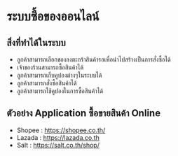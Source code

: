 # ระบบซื้อของออนไลน์


## สิ่งที่ทำได้ในระบบ

* ลูกค้าสามารถเลือกของลงตะกร้าสินค้ารอเพื่อนำไปสร้างเป็นการสั่งซื้อได้
* เจ้าของร้านสามารถซื้อสินค้าได้
* ลูกค้าสามารถเก็บคูปองต่างๆในระบบได้
* ลูกค้าสามารถสั่งซื้อสินค้าได้
* ลูกค้าสามารถใช้คูปองในการซื้อสินค้าได้

## ตัวอย่าง Application ซื้อขายสินค้า Online

* Shopee : https://shopee.co.th/
* Lazada : https://lazada.co.th
* Salt : https://salt.co.th/shop/